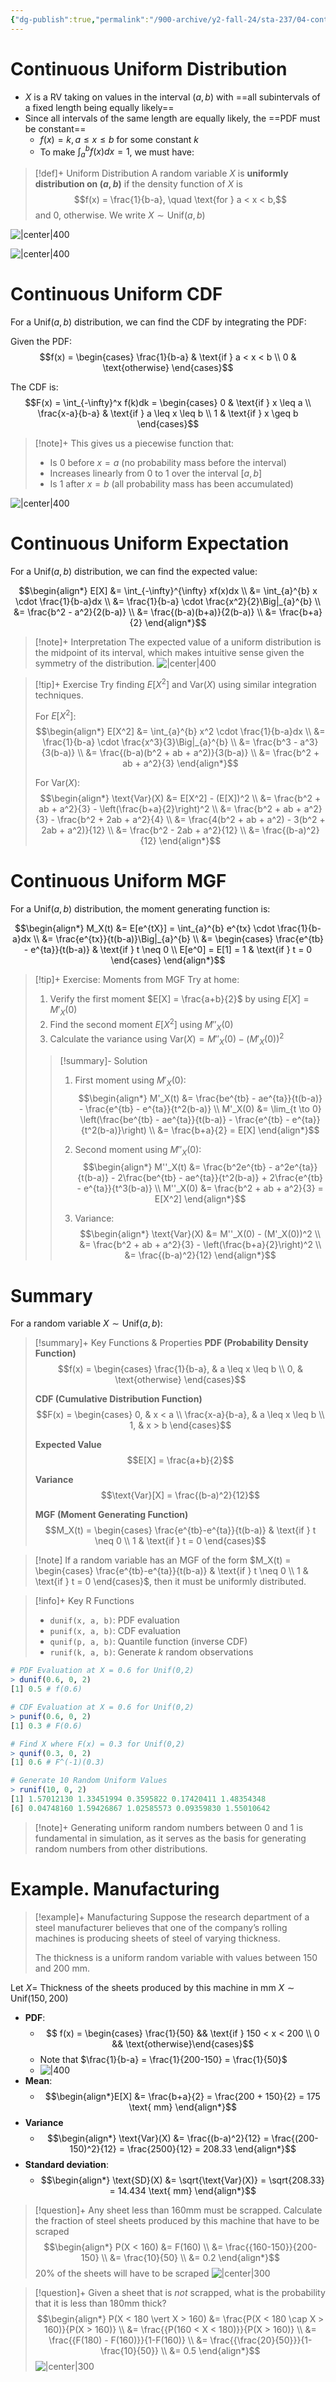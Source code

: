 ```yaml
---
{"dg-publish":true,"permalink":"/900-archive/y2-fall-24/sta-237/04-continuous-random-variables/continuous-uniform-distribution/","tags":["lecture","note","stats","university"],"created":"2024-10-29T21:20:33.351-04:00","updated":"2024-11-17T19:10:35.580-05:00"}
---
```



# Continuous Uniform Distribution

- $X$ is a RV taking on values in the interval $(a, b)$ with ==all subintervals of a fixed length being equally likely==
- Since all intervals of the same length are equally likely, the ==PDF must be constant==
    - $f(x) = k, a \leq x \leq b$ for some constant $k$
    - To make $\int_{a}^{b} f(x)dx = 1$, we must have:

> [!def]+ Uniform Distribution
> A random variable $X$ is **uniformly distribution on $(a, b)$** if the density function of $X$ is $$f(x) = \frac{1}{b-a}, \quad \text{for } a < x < b,$$
> and 0, otherwise. We write $X \sim \text{Unif}(a, b)$

![|center|400](https://i.imgur.com/Y1pUIuL.png)

![|center|400](https://i.imgur.com/Dzcl59T.png)

# Continuous Uniform CDF

For a $\text{Unif}(a,b)$ distribution, we can find the CDF by integrating the PDF:

Given the PDF:
$$f(x) = \begin{cases} 
\frac{1}{b-a} & \text{if } a < x < b \\
0 & \text{otherwise}
\end{cases}$$

The CDF is:
$$F(x) = \int_{-\infty}^x f(k)dk = \begin{cases}
0 & \text{if } x \leq a \\
\frac{x-a}{b-a} & \text{if } a \leq x \leq b \\
1 & \text{if } x \geq b
\end{cases}$$

> [!note]+ This gives us a piecewise function that:
> - Is 0 before $x=a$ (no probability mass before the interval)
> - Increases linearly from 0 to 1 over the interval $[a,b]$
> - Is 1 after $x=b$ (all probability mass has been accumulated)

![|center|400](https://i.imgur.com/aP2ob8d.png)

# Continuous Uniform Expectation

For a $\text{Unif}(a,b)$ distribution, we can find the expected value:

$$\begin{align*}
E[X] &= \int_{-\infty}^{\infty} xf(x)dx \\
&= \int_{a}^{b} x \cdot \frac{1}{b-a}dx \\
&= \frac{1}{b-a} \cdot \frac{x^2}{2}\Big|_{a}^{b} \\
&= \frac{b^2 - a^2}{2(b-a)} \\
&= \frac{(b-a)(b+a)}{2(b-a)} \\
&= \frac{b+a}{2}
\end{align*}$$

> [!note]+ Interpretation
> The expected value of a uniform distribution is the midpoint of its interval, which makes intuitive sense given the symmetry of the distribution.
> ![|center|400](https://i.imgur.com/633ZhGf.png)

> [!tip]+ Exercise
> Try finding $E[X^2]$ and $\text{Var}(X)$ using similar integration techniques.
> 
> For $E[X^2]$:
> $$\begin{align*}
> E[X^2] &= \int_{a}^{b} x^2 \cdot \frac{1}{b-a}dx \\
> &= \frac{1}{b-a} \cdot \frac{x^3}{3}\Big|_{a}^{b} \\
> &= \frac{b^3 - a^3}{3(b-a)} \\
> &= \frac{(b-a)(b^2 + ab + a^2)}{3(b-a)} \\
> &= \frac{b^2 + ab + a^2}{3}
> \end{align*}$$
> 
> For $\text{Var}(X)$:
> $$\begin{align*}
> \text{Var}(X) &= E[X^2] - (E[X])^2 \\
> &= \frac{b^2 + ab + a^2}{3} - \left(\frac{b+a}{2}\right)^2 \\
> &= \frac{b^2 + ab + a^2}{3} - \frac{b^2 + 2ab + a^2}{4} \\
> &= \frac{4(b^2 + ab + a^2) - 3(b^2 + 2ab + a^2)}{12} \\
> &= \frac{b^2 - 2ab + a^2}{12} \\
> &= \frac{(b-a)^2}{12}
> \end{align*}$$

# Continuous Uniform MGF

For a $\text{Unif}(a,b)$ distribution, the moment generating function is:

$$\begin{align*}
M_X(t) &= E[e^{tX}] = \int_{a}^{b} e^{tx} \cdot \frac{1}{b-a}dx \\
&= \frac{e^{tx}}{t(b-a)}\Big|_{a}^{b} \\
&= \begin{cases}
\frac{e^{tb} - e^{ta}}{t(b-a)} & \text{if } t \neq 0 \\
E[e^0] = E[1] = 1 & \text{if } t = 0
\end{cases}
\end{align*}$$

> [!tip]+ Exercise: Moments from MGF
> Try at home:
> 1. Verify the first moment $E[X] = \frac{a+b}{2}$ by using $E[X] = M'_X(0)$
> 2. Find the second moment $E[X^2]$ using $M''_X(0)$
> 3. Calculate the variance using $\text{Var}(X) = M''_X(0) - (M'_X(0))^2$
>
> > [!summary]- Solution
> > 1. First moment using $M'_X(0)$:
> > $$\begin{align*}
> > M'_X(t) &= \frac{be^{tb} - ae^{ta}}{t(b-a)} - \frac{e^{tb} - e^{ta}}{t^2(b-a)} \\
> > M'_X(0) &= \lim_{t \to 0} \left(\frac{be^{tb} - ae^{ta}}{t(b-a)} - \frac{e^{tb} - e^{ta}}{t^2(b-a)}\right) \\
> > &= \frac{b+a}{2} = E[X]
> > \end{align*}$$
> >
> > 2. Second moment using $M''_X(0)$:
> > $$\begin{align*}
> > M''_X(t) &= \frac{b^2e^{tb} - a^2e^{ta}}{t(b-a)} - 2\frac{be^{tb} - ae^{ta}}{t^2(b-a)} + 2\frac{e^{tb} - e^{ta}}{t^3(b-a)} \\
> > M''_X(0) &= \frac{b^2 + ab + a^2}{3} = E[X^2]
> > \end{align*}$$
> >
> > 3. Variance:
> > $$\begin{align*}
> > \text{Var}(X) &= M''_X(0) - (M'_X(0))^2 \\
> > &= \frac{b^2 + ab + a^2}{3} - \left(\frac{b+a}{2}\right)^2 \\
> > &= \frac{(b-a)^2}{12}
> > \end{align*}$$

# Summary


For a random variable $X \sim \text{Unif}(a,b)$:

> [!summary]+ Key Functions & Properties
> **PDF (Probability Density Function)**
> $$f(x) = \begin{cases} 
> \frac{1}{b-a}, & a \leq x \leq b \\
> 0, & \text{otherwise}
> \end{cases}$$
>
> **CDF (Cumulative Distribution Function)**
> $$F(x) = \begin{cases}
> 0, & x < a \\
> \frac{x-a}{b-a}, & a \leq x \leq b \\
> 1, & x > b
> \end{cases}$$
>
> **Expected Value**
> $$E[X] = \frac{a+b}{2}$$
>
> **Variance**
> $$\text{Var}[X] = \frac{(b-a)^2}{12}$$
>
> **MGF (Moment Generating Function)**
> $$M_X(t) = \begin{cases}
> \frac{e^{tb}-e^{ta}}{t(b-a)} & \text{if } t \neq 0 \\
> 1 & \text{if } t = 0
> \end{cases}$$

> [!note] If a random variable has an MGF of the form $M_X(t) = \begin{cases} \frac{e^{tb}-e^{ta}}{t(b-a)} & \text{if } t \neq 0 \\ 1 & \text{if } t = 0 \end{cases}$, then it must be uniformly distributed.

> [!info]+ Key R Functions
> - `dunif(x, a, b)`: PDF evaluation
> - `punif(x, a, b)`: CDF evaluation
> - `qunif(p, a, b)`: Quantile function (inverse CDF)
> - `runif(k, a, b)`: Generate $k$ random observations

```r
# PDF Evaluation at X = 0.6 for Unif(0,2)
> dunif(0.6, 0, 2)
[1] 0.5 # f(0.6)

# CDF Evaluation at X = 0.6 for Unif(0,2)
> punif(0.6, 0, 2)
[1] 0.3 # F(0.6)

# Find X where F(x) = 0.3 for Unif(0,2)
> qunif(0.3, 0, 2)
[1] 0.6 # F^(-1)(0.3)

# Generate 10 Random Uniform Values
> runif(10, 0, 2)
[1] 1.57012130 1.33451994 0.3595822 0.17420411 1.48354348
[6] 0.04748160 1.59426867 1.02585573 0.09359830 1.55010642
```

> [!note]+ Generating uniform random numbers between 0 and 1 is fundamental in simulation, as it serves as the basis for generating random numbers from other distributions.

# Example. Manufacturing

> [!example]+ Manufacturing
>  Suppose the research department of a steel manufacturer believes that one of the company’s rolling machines is producing sheets of steel of varying thickness.
> 
> The thickness is a uniform random variable with values between 150 and 200 mm.

Let $X =$ Thickness of the sheets produced by this machine in mm
$X \sim \text{Unif}(150, 200)$

- **PDF**:
    - $$ f(x) = \begin{cases} \frac{1}{50} && \text{if } 150 < x < 200 \\ 0 && \text{otherwise}\end{cases}$$
    - Note that $\frac{1}{b-a} = \frac{1}{200-150} = \frac{1}{50}$
    - ![|400](https://i.imgur.com/Ewn9tCD.png)
- **Mean**:
    - $$\begin{align*}E[X] &= \frac{b+a}{2} = \frac{200 + 150}{2} = 175 \text{ mm} \end{align*}$$
- **Variance**
    - $$\begin{align*} \text{Var}(X) &= \frac{(b-a)^2}{12} = \frac{(200-150)^2}{12} = \frac{2500}{12} = 208.33 \end{align*}$$
- **Standard deviation**:
    - $$\begin{align*} \text{SD}(X) &= \sqrt{\text{Var}(X)} = \sqrt{208.33} = 14.434 \text{ mm} \end{align*}$$

> [!question]+ Any sheet less than 160mm must be scrapped. Calculate the fraction of steel sheets produced by this machine that have to be scraped
> $$\begin{align*}
> P(X < 160) &= F(160) \\ &= \frac{{160-150}}{200-150} \\ &= \frac{10}{50} \\ &= 0.2
> \end{align*}$$
> 20% of the sheets will have to be scraped
> ![|center|300](https://i.imgur.com/Xj618Zq.png)

> [!question]+ Given a sheet that is *not* scrapped, what is the probability that it is less than 180mm thick?
> $$\begin{align*} 
> P(X < 180 \vert X > 160) &= \frac{P(X < 180 \cap X > 160)}{P(X > 160)} \\
> &= \frac{{P(160 < X < 180)}}{P(X > 160)} \\ 
> &= \frac{{F(180) - F(160)}}{1-F(160)} \\
> &= \frac{{\frac{20}{50}}}{1-\frac{10}{50}} \\ 
> &= 0.5
> \end{align*}$$
> ![|center|300](https://i.imgur.com/fAM3Y73.png)
